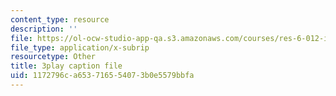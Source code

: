 ```yaml
---
content_type: resource
description: ''
file: https://ol-ocw-studio-app-qa.s3.amazonaws.com/courses/res-6-012-introduction-to-probability-spring-2018/1172796ca653716554073b0e5579bbfa_bXmDp8R8n8U.srt
file_type: application/x-subrip
resourcetype: Other
title: 3play caption file
uid: 1172796c-a653-7165-5407-3b0e5579bbfa
---
```

